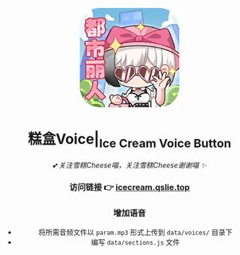 <!-- markdownlint-disable MD033 MD041-->

<p align="center">
  <img src="img/favicon.ico" width="200" height="200"/>
</p>
<div align="center">

# 糕盒Voice|<sub>Ice Cream Voice Button</sub>
<!-- markdownlint-disable-next-line MD036 -->
_💕 关注雪糕Cheese喵，关注雪糕Cheese谢谢喵 ✨_

### 访问链接 👉 [icecream.qslie.top](https://icecream.qslie.top/)

### 增加语音

- 将所需音频文件以 `param.mp3` 形式上传到 `data/voices/` 目录下
- 编写 `data/sections.js` 文件
